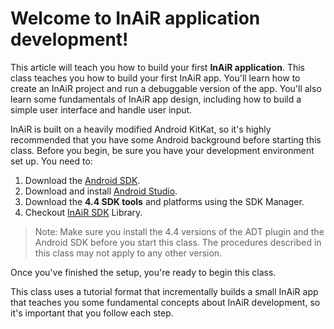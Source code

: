 Welcome to InAiR application development!
=========================================

This article will teach you how to build your first __InAiR application__. This class teaches you how to build your first InAiR app. You'll learn how to create an InAiR project and run a debuggable version of the app. You'll also learn some fundamentals of InAiR app design, including how to build a simple user interface and handle user input.

InAiR is built on a heavily modified Android KitKat, so it's highly recommended that you have some Android background before starting this class. Before you begin, be sure you have your development environment set up. You need to:

1. Download the [Android SDK](http://developer.android.com/sdk/index.html).
2. Download and install [Android Studio](http://developer.android.com/sdk/installing/studio.html).
3. Download the **4.4 SDK tools** and platforms using the SDK Manager.
4. Checkout [InAiR SDK](https://github.com/seespace/InAiR-SDK) Library.

> Note: Make sure you install the 4.4 versions of the ADT plugin and the Android SDK before you start this class. The procedures described in this class may not apply to any other version.

Once you've finished the setup, you're ready to begin this class.

This class uses a tutorial format that incrementally builds a small InAiR app that teaches you some fundamental concepts about InAiR development, so it's important that you follow each step.

